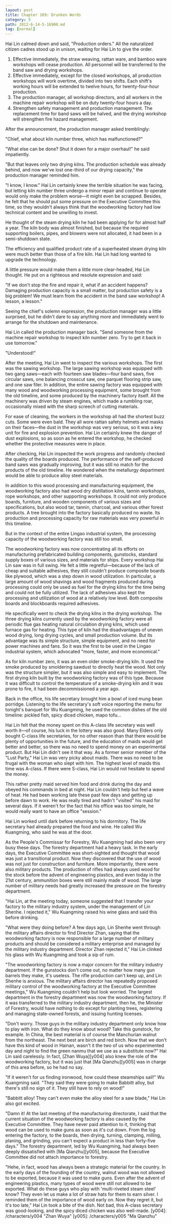 ```yaml
---
layout: post
title: Chapter 169: Drunken Words
category: 5
path: 2012-6-14-5-16900.md
tag: [normal]
---
```


Hai Lin calmed down and said, "Production orders." All the naturalized citizen cadres stood up in unison, waiting for Hai Lin to give the order.

1.  Effective immediately, the straw weaving, rattan ware, and bamboo ware workshops will cease production. All personnel will be transferred to the band saw and drying workshops.
2.  Effective immediately, except for the closed workshops, all production workshops will work overtime, divided into two shifts. Each shift's working hours will be extended to twelve hours, for twenty-four-hour production.
3.  The production manager, all workshop directors, and all workers in the machine repair workshop will be on duty twenty-four hours a day.
4.  Strengthen safety management and production management. The replacement time for band saws will be halved, and the drying workshop will strengthen fire hazard management.

After the announcement, the production manager asked tremblingly:

"Chief, what about kiln number three, which has malfunctioned?"

"What else can be done? Shut it down for a major overhaul!" he said impatiently.

"But that leaves only two drying kilns. The production schedule was already behind, and now we've lost one-third of our drying capacity," the production manager reminded him.

"I know, I know." Hai Lin certainly knew the terrible situation he was facing, but letting kiln number three undergo a minor repair and continue to operate would only make the problem worse—it might even be scrapped. Besides, he felt that he should put some pressure on the Executive Committee this time, so they wouldn't always think that the woodworking factory had low technical content and be unwilling to invest.

He thought of the steam drying kiln he had been applying for for almost half a year. The kiln body was almost finished, but because the required supporting boilers, pipes, and blowers were not allocated, it had been in a semi-shutdown state.

The efficiency and qualified product rate of a superheated steam drying kiln were much better than those of a fire kiln. Hai Lin had long wanted to upgrade the technology.

A little pressure would make them a little more clear-headed, Hai Lin thought. He put on a righteous and resolute expression and said:

"If we don't stop the fire and repair it, what if an accident happens? Damaging production capacity is a small matter, but production safety is a big problem! We must learn from the accident in the band saw workshop! A lesson, a lesson."

Seeing the chief's solemn expression, the production manager was a little surprised, but he didn't dare to say anything more and immediately went to arrange for the shutdown and maintenance.

Hai Lin called the production manager back. "Send someone from the machine repair workshop to inspect kiln number zero. Try to get it back in use tomorrow."

"Understood!"

After the meeting, Hai Lin went to inspect the various workshops. The first was the sawing workshop. The large sawing workshop was equipped with two gang saws—each with fourteen saw blades—four band saws, five circular saws, one balancing crosscut saw, one parquet flooring strip saw, and one saw filer. In addition, the entire sawing factory was equipped with many wood and woodworking processing equipment, some brought from the old timeline, and some produced by the machinery factory itself. All the machinery was driven by steam engines, which made a rumbling roar, occasionally mixed with the sharp screech of cutting materials.

For ease of cleaning, the workers in the workshop all had the shortest buzz cuts. Some were even bald. They all wore rattan safety helmets and masks on their faces—the dust in the workshop was very serious, so it was a key unit for fire and explosion prevention. Hai Lin certainly knew the danger of dust explosions, so as soon as he entered the workshop, he checked whether the protective measures were in place.

After checking, Hai Lin inspected the work progress and randomly checked the quality of the boards produced. The performance of the self-produced band saws was gradually improving, but it was still no match for the products of the old timeline. He wondered when the metallurgy department would be able to produce alloy steel materials.

In addition to this wood processing and manufacturing equipment, the woodworking factory also had wood dry distillation kilns, tannin workshops, rope workshops, and other supporting workshops. It could not only produce boards, furniture, and wooden components of various sizes and specifications, but also wood tar, tannin, charcoal, and various other forest products. A tree brought into the factory basically produced no waste. Its production and processing capacity for raw materials was very powerful in this timeline.

But in the context of the entire Lingao industrial system, the processing capacity of the woodworking factory was still too small.

The woodworking factory was now concentrating all its efforts on manufacturing prefabricated building components, gunstocks, standard supply boxes of various sizes, and materials for ships. Every workshop Hai Lin saw was in full swing. He felt a little regretful—because of the lack of cheap and suitable adhesives, they still couldn't produce composite boards like plywood, which was a step down in wood utilization. In particular, a large amount of wood shavings and wood fragments produced during processing could only be used as fuel for the drying kilns for the time being and could not be fully utilized. The lack of adhesives also kept the processing and utilization of wood at a relatively low level. Both composite boards and blockboards required adhesives.

He specifically went to check the drying kilns in the drying workshop. The three drying kilns currently used by the woodworking factory were all periodic flue gas heating natural circulation drying kilns, which used furnace gas for heating. This type of kiln had the disadvantages of uneven wood drying, long drying cycles, and small production volume. But its advantage was its simple structure, simple equipment, and no need for power machines and fans. So it was the first to be used in the Lingao industrial system, which advocated "more, faster, and more economical."

As for kiln number zero, it was an even older smoke-drying kiln. It used the smoke produced by smoldering sawdust to directly heat the wood. Not only was the structure simpler, but it was also simple and easy to implement. The first drying kiln built by the woodworking factory was of this type. Because it was difficult to control the temperature of a smoke-drying kiln and it was prone to fire, it had been decommissioned a year ago.

Back in the office, his life secretary brought him a bowl of iced mung bean porridge. Listening to the life secretary's soft voice reporting the menu for tonight's banquet for Wu Kuangming, he used the common dishes of the old timeline: pickled fish, spicy diced chicken, mapo tofu...

Hai Lin felt that the money spent on this A-class life secretary was well worth it—of course, his luck in the lottery was also good. Many Elders only bought C-class life secretaries, for no other reason than that there would be plenty of opportunities in the future, and the education of maids would get better and better, so there was no need to spend money on an experimental product. But Hai Lin didn't see it that way. As a former senior member of the "Lust Party," Hai Lin was very picky about maids. There was no need to be frugal with the woman who slept with him. The highest level of maids this time was A-class. If there were S-class, Hai Lin would not hesitate to spend the money.

This rather pretty maid served him food and drink during the day and obeyed his commands in bed at night. Hai Lin couldn't help but feel a wave of heat. He had been working late these past few days and getting up before dawn to work. He was really tired and hadn't "visited" his maid for several days. If it weren't for the fact that his office was too simple, he would really want to have an office "session."

Hai Lin worked until dark before returning to his dormitory. The life secretary had already prepared the food and wine. He called Wu Kuangming, who said he was at the door.

As the People's Commissar for Forestry, Wu Kuangming had also been very busy these days. The forestry department had a heavy task. In the early days, the Executive Committee was short-sighted and thought that wood was just a transitional product. Now they discovered that the use of wood was not just for construction and furniture. More importantly, there were also military products. The production of rifles had always used wood for the stock before the advent of engineering plastics, and even today in the 21st century, ammunition boxes were still mainly made of wood. The large number of military needs had greatly increased the pressure on the forestry department.

"Hai Lin, at the meeting today, someone suggested that I transfer your factory to the military industry system, under the management of Lin Shenhe. I rejected it," Wu Kuangming raised his wine glass and said this before drinking.

"What were they doing before? A few days ago, Lin Shenhe went through the military affairs director to find Director Zhan, saying that the woodworking factory is now responsible for a large number of military products and should be considered a military enterprise and managed by the military industry department. Director Zhan rejected it," Hai Lin clinked his glass with Wu Kuangming and took a sip of rum.

"The woodworking factory is now a major concern for the military industry department. If the gunstocks don't come out, no matter how many gun barrels they make, it's useless. The rifle production can't keep up, and Lin Shenhe is anxious. The military affairs director has repeatedly proposed military control of the woodworking factory at the Executive Committee meetings," Wu Kuangming couldn't help but look worried. The largest department in the forestry department was now the woodworking factory. If it was transferred to the military industry department, then he, the Minister of Forestry, would have nothing to do except for planting trees, registering and managing state-owned forests, and issuing hunting licenses.

"Don't worry. Those guys in the military industry department only know how to play with iron. What do they know about wood? Take this gunstock, for example. In China, the best material is of course the Manchurian walnut from the northeast. The next best are birch and red birch. Now that we don't have this kind of wood in Hainan, wasn't it the two of us who experimented day and night to find the green nanmu that we use as a substitute now?" Hai Lin said carelessly. In fact, [Zhan Wuya][y004] also knew the role of the woodworking factory, but it was just that [Ma Qianzhu][y005] was in charge of this area before, so he had no say.

"If it weren't for us finding ironwood, how could these steamships sail!" Wu Kuangming said. "They said they were going to make Babbitt alloy, but there's still no sign of it. They still have to rely on wood!"

"Babbitt alloy! They can't even make the alloy steel for a saw blade," Hai Lin also got excited.

"Damn it! At the last meeting of the manufacturing directorate, I said that the current situation of the woodworking factory is also caused by the Executive Committee. They have never paid attention to it, thinking that wood can be used to make guns as soon as it's cut down. From the log entering the factory, to the boards, then drying, turning, clamping, milling, planing, and grinding, you can't expect a product in less than forty-five days." The forestry department, led by Wu Kuangming, had always been deeply dissatisfied with [Ma Qianzhu][y005], because the Executive Committee did not attach importance to forestry.

"Hehe, in fact, wood has always been a strategic material for the country. In the early days of the founding of the country, walnut wood was not allowed to be exported, because it was used to make guns. Even after the advent of engineering plastics, many types of wood were still not allowed to be exported. What do these guys who play with 'multi-riveted steam steel' know? They even let us make a lot of straw hats for them to earn silver. I reminded them of the importance of wood early on. Now they regret it, but it's too late," Hai Lin took a bite of the dish. Not bad, this A-class secretary was good-looking, and the spicy diced chicken was also well-made.
[y004]: /characters/y004 "Zhan Wuya"
[y005]: /characters/y005 "Ma Qianzhu"